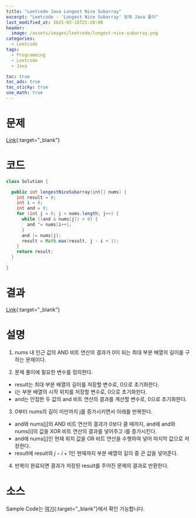 ```yaml
---
title: "Leetcode Java Longest Nice Subarray"
excerpt: "Leetcode - 'Longest Nice Subarray' 문제 Java 풀이"
last_modified_at: 2025-03-18T21:20:00
header:
  image: /assets/images/leetcode/longest-nice-subarray.png
categories:
  - Leetcode
tags:
  - Programming
  - Leetcode
  - Java

toc: true
toc_ads: true
toc_sticky: true
use_math: true
---
```

# 문제
[Link](https://leetcode.com/problems/longest-nice-subarray/){:target="_blank"}

# 코드
```java
class Solution {

  public int longestNiceSubarray(int[] nums) {
    int result = 0;
    int i = 0;
    int and = 0;
    for (int j = 0; j < nums.length; j++) {
      while ((and & nums[j]) > 0) {
        and ^= nums[i++];
      }
      and |= nums[j];
      result = Math.max(result, j - i + 1);
    }
    return result;
  }

}
```

# 결과
[Link](https://leetcode.com/problems/divide-array-into-equal-pairs/submissions/1576563375/){:target="_blank"}

# 설명
1. nums 내 인근 값의 AND 비트 연산의 결과가 0이 되는 최대 부분 배열의 길이를 구하는 문제이다.

2. 문제 풀이에 필요한 변수를 정의한다.
- result는 최대 부분 배열의 길이를 저장할 변수로, 0으로 초기화한다.
- i는 부분 배열의 시작 위치를 저장할 변수로, 0으로 초기화한다.
- and는 인접한 두 값의 and 비트 연산의 결과를 계산할 변수로, 0으로 초기화한다.

3. 0부터 nums의 길이 미만까지 j를 증가시키면서 아래를 반복한다.
- and와 nums[j]의 AND 비트 연산의 결과가 0보다 클 때까지, and에 and와 nums[i]의 값을 XOR 비트 연산의 결과를 넣어주고 i를 증가시킨다.
- and에 nums[j]인 현재 위치 값을 OR 비트 연산을 수행하여 넣어 마지막 값으로 저장한다.
- result에 result와 $j - i + 1$인 현재까지 부분 배열의 길이 중 큰 값을 넣어준다.

4. 반복이 완료되면 결과가 저장된 result를 주어진 문제의 결과로 반환한다.

# 소스
Sample Code는 [여기](https://github.com/GracefulSoul/leetcode/blob/master/src/main/java/gracefulsoul/problems/LongestNiceSubarray.java){:target="_blank"}에서 확인 가능합니다.